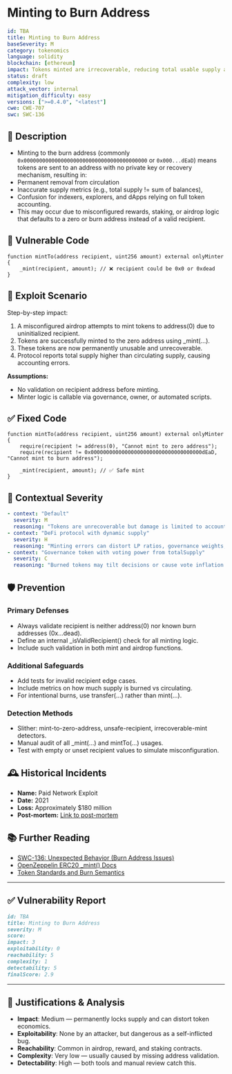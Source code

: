 # Minting to Burn Address 

```YAML
id: TBA
title: Minting to Burn Address 
baseSeverity: M
category: tokenomics
language: solidity
blockchain: [ethereum]
impact: Tokens minted are irrecoverable, reducing total usable supply and confusing metrics
status: draft
complexity: low
attack_vector: internal
mitigation_difficulty: easy
versions: [">=0.4.0", "<latest"]
cwe: CWE-707
swc: SWC-136
```

## 📝 Description

- Minting to the burn address (commonly `0x0000000000000000000000000000000000000000` or `0x000...dEaD`) means tokens are sent to an address with no private key or recovery mechanism, resulting in:
- Permanent removal from circulation
- Inaccurate supply metrics (e.g., total supply != sum of balances),
- Confusion for indexers, explorers, and dApps relying on full token accounting.
- This may occur due to misconfigured rewards, staking, or airdrop logic that defaults to a zero or burn address instead of a valid recipient.

## 🚨 Vulnerable Code

```solidity
function mintTo(address recipient, uint256 amount) external onlyMinter {
    _mint(recipient, amount); // ❌ recipient could be 0x0 or 0xdead
}
```

## 🧪 Exploit Scenario

Step-by-step impact:

1. A misconfigured airdrop attempts to mint tokens to address(0) due to uninitialized recipient.
2. Tokens are successfully minted to the zero address using _mint(...).
3. These tokens are now permanently unusable and unrecoverable.
4. Protocol reports total supply higher than circulating supply, causing accounting errors.

**Assumptions:**

- No validation on recipient address before minting.
- Minter logic is callable via governance, owner, or automated scripts.

## ✅ Fixed Code

```solidity
function mintTo(address recipient, uint256 amount) external onlyMinter {
    require(recipient != address(0), "Cannot mint to zero address");
    require(recipient != 0x000000000000000000000000000000000000dEaD, "Cannot mint to burn address");

    _mint(recipient, amount); // ✅ Safe mint
}
```

## 🧭 Contextual Severity

```yaml
- context: "Default"
  severity: M
  reasoning: "Tokens are unrecoverable but damage is limited to accounting inconsistencies."
- context: "DeFi protocol with dynamic supply"
  severity: H
  reasoning: "Minting errors can distort LP ratios, governance weights, or vault strategies."
- context: "Governance token with voting power from totalSupply"
  severity: C
  reasoning: "Burned tokens may tilt decisions or cause vote inflation."
```

## 🛡️ Prevention

### Primary Defenses

- Always validate recipient is neither address(0) nor known burn addresses (0x...dead).
- Define an internal _isValidRecipient() check for all minting logic.
- Include such validation in both mint and airdrop functions.

### Additional Safeguards

- Add tests for invalid recipient edge cases.
- Include metrics on how much supply is burned vs circulating.
- For intentional burns, use transfer(...) rather than mint(...).

### Detection Methods

- Slither: mint-to-zero-address, unsafe-recipient, irrecoverable-mint detectors.
- Manual audit of all _mint(...) and mintTo(...) usages.
- Test with empty or unset recipient values to simulate misconfiguration.

## 🕰️ Historical Incidents

- **Name:** Paid Network Exploit 
- **Date:** 2021 
- **Loss:** Approximately $180 million 
- **Post-mortem:** [Link to post-mortem](https://heraldsheets.com/infinite-mint-attacks-all-you-need-to-know/)

## 📚 Further Reading

- [SWC-136: Unexpected Behavior (Burn Address Issues)](https://swcregistry.io/docs/SWC-136) 
- [OpenZeppelin ERC20 _mint() Docs](https://docs.openzeppelin.com/contracts/4.x/api/token/erc20#ERC20-_mint-address-uint256-) 
- [Token Standards and Burn Semantics](https://ethereum.org/en/developers/docs/standards/tokens/erc-20/) 

--- 

## ✅ Vulnerability Report 

```markdown
id: TBA
title: Minting to Burn Address 
severity: M
score:
impact: 3         
exploitability: 0 
reachability: 5   
complexity: 1    
detectability: 5  
finalScore: 2.9
```

---

## 📄 Justifications & Analysis

- **Impact**: Medium — permanently locks supply and can distort token economics.
- **Exploitability**: None by an attacker, but dangerous as a self-inflicted bug.
- **Reachability**: Common in airdrop, reward, and staking contracts.
- **Complexity**: Very low — usually caused by missing address validation.
- **Detectability**: High — both tools and manual review catch this.